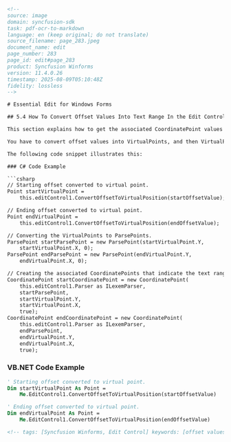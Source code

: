 ```html
<!-- 
source: image
domain: syncfusion-sdk
task: pdf-ocr-to-markdown
language: en (keep original; do not translate)
source_filename: page_283.jpeg
document_name: edit
page_number: 283
page_id: edit#page_283
product: Syncfusion Winforms
version: 11.4.0.26
timestamp: 2025-08-09T05:10:48Z
fidelity: lossless
-->

# Essential Edit for Windows Forms

## 5.4 How To Convert Offset Values Into Text Range In the Edit Control

This section explains how to get the associated CoordinatePoint values from text offset values. This can be done as follows.

You have to convert offset values into VirtualPoints, and then VirtualPoints to ParsePoints before converting them to CoordinatePoints.

The following code snippet illustrates this:

### C# Code Example

```csharp
// Starting offset converted to virtual point.
Point startVirtualPoint = 
    this.editControl1.ConvertOffsetToVirtualPosition(startOffsetValue);

// Ending offset converted to virtual point.
Point endVirtualPoint = 
    this.editControl1.ConvertOffsetToVirtualPosition(endOffsetValue);

// Converting the VirtualPoints to ParsePoints.
ParsePoint startParsePoint = new ParsePoint(startVirtualPoint.Y, 
    startVirtualPoint.X, 0);
ParsePoint endParsePoint = new ParsePoint(endVirtualPoint.Y, 
    endVirtualPoint.X, 0);

// Creating the associated CoordinatePoints that indicate the text range.
CoordinatePoint startCoordinatePoint = new CoordinatePoint(
    this.editControl1.Parser as ILexemParser, 
    startParsePoint, 
    startVirtualPoint.Y, 
    startVirtualPoint.X, 
    true);
CoordinatePoint endCoordinatePoint = new CoordinatePoint(
    this.editControl1.Parser as ILexemParser, 
    endParsePoint, 
    endVirtualPoint.Y, 
    endVirtualPoint.X, 
    true);
```

### VB.NET Code Example

```vb
' Starting offset converted to virtual point.
Dim startVirtualPoint As Point = 
    Me.EditControl1.ConvertOffsetToVirtualPosition(startOffsetValue)

' Ending offset converted to virtual point.
Dim endVirtualPoint As Point = 
    Me.EditControl1.ConvertOffsetToVirtualPosition(endOffsetValue)
```
```html
<!-- tags: [Syncfusion Winforms, Edit Control] keywords: [offset values, VirtualPoints, ParsePoints, CoordinatePoints, text range, conversion] -->
```
